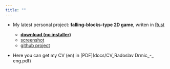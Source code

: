 ```yaml
---
title: ""
---
```

- My latest personal project: **falling-blocks-type 2D game**, writen in [Rust](https://www.rust-lang.org)
  - [**download (no installer)**](https://github.com/rdrmic/color-columns/raw/main/dist/color-columns.zip)
  - [screenshot](https://github.com/rdrmic/color-columns/raw/main/github-resources/cc_gameplay.png)
  - [github project](https://github.com/rdrmic/color-columns#color-columns)

- Here you can get my CV (en) in [PDF](docs/CV_Radoslav Drmic_-_ eng.pdf)
